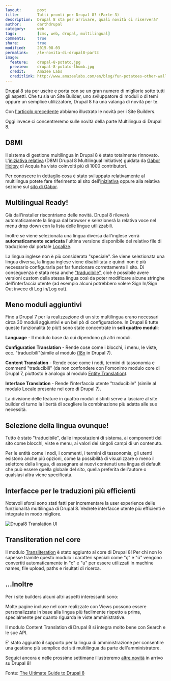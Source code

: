 ```yaml
---
layout:       post
title:        Tutti pronti per Drupal 8? (Parte 3)
description:  Drupal 8 sta per arrivare, quali novità ci riserverà?
author:       darthdrupal
category:     web
tags:         [cms, web, drupal, multilingual]
comments:     true
share:        true
modified:     2015-08-03
permalink:    /le-novita-di-drupal8-part3
image:
  feature:    drupal-8-potato.jpg
  preview:    drupal-8-potato-thumb.jpg
  credit:     Amazee Labs
  creditlink: http://www.amazeelabs.com/en/blog/fun-potatoes-other-wallpapers
---
```


Drupal 8 sta per uscire e porta con se un gran numero di migliorie sotto tutti gli aspetti. Che tu sia un Site Builder, uno sviluppatore di moduli o di temi oppure un semplice utilizzatore, Drupal 8 ha una valanga di novità per te.

Con [l'articolo precedente](/news/le-novita-di-drupal8-part2) abbiamo illustrato le novità per i Site Builders.

Oggi invece ci concentreremo sulle novità della parte Multilingua di Drupal 8.

## D8MI

Il sistema di gestione multilingua in Drupal 8 è stato totalmente rinnovato. L'[iniziativa relativa](http://www.drupal8multilingual.org/) (D8MI Drupal 8 Multilingual Initiative) guidata da [Gábor Hojtsy](https://www.acquia.com/about-us/team/g-bor-hojtsy) di Acquia ha visto coinvolti più di 1000 contributori.

Per conoscere in dettaglio cosa è stato sviluppato relativamente al multilingua potete fare riferimento al sito dell'[iniziativa](http://www.drupal8multilingual.org/) oppure alla relativa sezione sul [sito di Gábor](http://hojtsy.hu/multilingual-drupal8).

## Multilingual Ready!

Già dall'installer riscontriamo delle novità. Drupal 8 rileverà automaticamente la lingua dal browser e selezionerà la relativa voce nel menu drop down con la lista delle lingue utilizzabili.

Inoltre se viene selezionata una lingua diversa dall'inglese verrà **automaticamente scaricata** l'ultima versione disponibile del relativo file di traduzione dal portale [Localize](https://localize.drupal.org).

La lingua inglese non è più considerata "speciale". Se viene selezionata una lingua diversa, la lingua inglese viene disabilitata e quindi non è più necessario configurarla per far funzionare correttamente il sito. Di conseguenza è stata resa anche ["traducibile"](http://hojtsy.hu/blog/2013-aug-20/drupal-8-multilingual-tidbits-12-english-can-now-be-translated), cioè è possibile avere versioni custom della stessa lingua così da poter modificare alcune stringhe dell'interfaccia utente (ad esempio alcuni potrebbero volere Sign In/Sign Out invece di Log in/Log out).

## Meno moduli aggiuntivi

Fino a Drupal 7 per la realizzazione di un sito multilingua erano necessari circa 30 moduli aggiuntivi e un bel pò di configurazione. In Drupal 8 tutte queste funzionalità (e più!) sono state concentrate in **soli quattro moduli**:

**Language** - Il modulo base da cui dipendono gli altri moduli.

**Configuration Translation** - Rende cose come i blocchi, i menu, le viste, ecc. "traducibili"(simile al modulo [i18n](http://drupal.org/project/i18n) in Drupal 7).

**Content Translation** - Rende cose come i nodi, termini di tassonomia e commenti "traducibili" (da non confondere con l'omonimo modulo core di Drupal 7, piuttosto è analogo al modulo [Entity Translation](https://drupal.org/project/entity_translation)).

**Interface Translation** - Rende l'interfaccia utente "traducibile" (simile al modulo Locale presente nel core di Drupal 7).

La divisione delle feature in quattro moduli distinti serve a lasciare al site builder di turno la libertà di scegliere la combinazione più adatta alle sue necessità.

## Selezione della lingua ovunque!

Tutto è stato "traducibile", dalle impostazioni di sistema, ai componenti del sito come blocchi, viste e menu, ai valori dei singoli campi di un contenuto.

Per le entità come i nodi, i commenti, i termini di tassonomia, gli utenti esistono anche più opzioni, come la possibilità di visualizzare o meno il selettore della lingua, di assegnare ai nuovi contenuti una lingua di default che può essere quella globale del sito, quella preferita dell'autore o qualsiasi altra viene specificata.

## Interfacce per le traduzioni più efficienti

Notevoli sforzi sono stati fatti per incrementare la user experience delle funzionalità multilingua di Drupal 8. Vedrete interfacce utente più efficienti e integrate in modo migliore.

![Drupal8 Translation UI](/images/drupal8translationform.jpg)

## Transliteration nel core

Il modulo [Transliteration](https://drupal.org/project/transliteration) è stato aggiunto al core di Drupal 8! Per chi non lo sapesse tramite questo modulo i caratteri speciali come "ç" e "ü" vengono convertiti automaticamente in "c" e "u" per essere utilizzati in machine names, file upload, paths e risultati di ricerca.

## ...Inoltre

Per i site builders alcuni altri aspetti interessanti sono:

Molte pagine incluse nel core realizzate con Views possono essere personalizzate in base alla lingua più facilmente rispetto a prima, specialmente per quanto riguarda le viste amministrative.

Il modulo Content Translation di Drupal 8 si integra molto bene con Search e le sue API.

E' stato aggiunto il supporto per la lingua di amministrazione per consentire una gestione più semplice dei siti multilingua da parte dell'amministratore.

Seguici ancora e nelle prossime settimane illustreremo [altre novità](/news/le-novita-di-drupal8-part4) in arrivo su Drupal 8!

Fonte: [The Ultimate Guide to Drupal 8](https://www.acquia.com/resources/ebooks/ultimate-guide-drupal-8)
